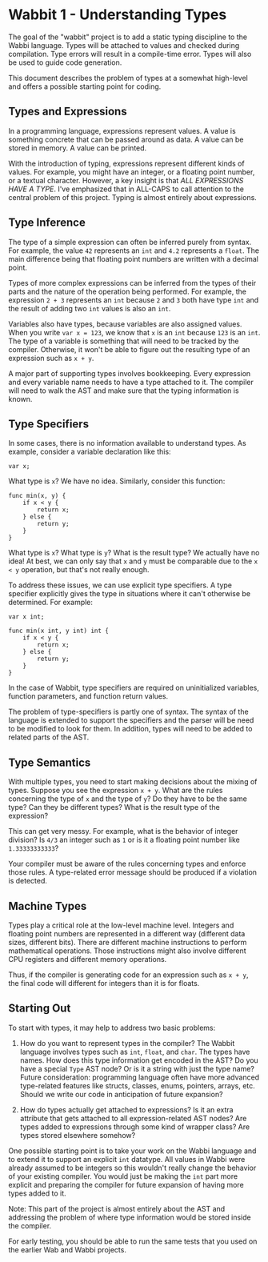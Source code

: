 # Wabbit 1 - Understanding Types

The goal of the "wabbit" project is to add a static typing discipline to
the Wabbi language.  Types will be attached to values and checked during
compilation.  Type errors will result in a compile-time error.  Types
will also be used to guide code generation.

This document describes the problem of types at a somewhat high-level
and offers a possible starting point for coding.

## Types and Expressions

In a programming language, expressions represent values.  A value is
something concrete that can be passed around as data.  A value can be
stored in memory.  A value can be printed.

With the introduction of typing, expressions represent different
kinds of values.  For example, you might have an integer, or a
floating point number, or a textual character.   However, a key
insight is that *ALL EXPRESSIONS HAVE A TYPE*.    I've emphasized
that in ALL-CAPS to call attention to the central problem of this
project.  Typing is almost entirely about expressions.

## Type Inference

The type of a simple expression can often be inferred purely from syntax.
For example, the value `42` represents an `int` and `4.2` represents
a `float`.   The main difference being that floating point numbers
are written with a decimal point.

Types of more complex expressions can be inferred from the types of
their parts and the nature of the operation being performed.
For example, the expression `2 + 3` represents an `int`
because `2` and `3` both have type `int` and the result of adding
two `int` values is also an `int`.

Variables also have types, because variables are also assigned values.
When you write `var x = 123`, we know that `x` is an `int` because
`123` is an `int`.  The type of a variable is something that will need
to be tracked by the compiler.  Otherwise, it won't be able to figure
out the resulting type of an expression such as `x + y`.

A major part of supporting types involves bookkeeping.  Every expression
and every variable name needs to have a type attached to it.  The compiler
will need to walk the AST and make sure that the typing information is known.

## Type Specifiers

In some cases, there is no information available to understand types.
As example, consider a variable declaration like this:

```
var x;
```

What type is `x`?   We have no idea.   Similarly, consider this function:

```
func min(x, y) {
    if x < y {
        return x;
    } else {
        return y;
    }
}
```

What type is `x`? What type is `y`?  What is the result type?  We
actually have no idea!   At best, we can only say that `x` and `y`
must be comparable due to the `x < y` operation, but that's not
really enough.

To address these issues, we can use explicit type specifiers.
A type specifier explicitly gives the type in situations where it can't
otherwise be determined.   For example:

```
var x int;

func min(x int, y int) int {
    if x < y {
        return x;
    } else {
        return y;
    }
}
```

In the case of Wabbit, type specifiers are required on uninitialized
variables, function parameters, and function return values.

The problem of type-specifiers is partly one of syntax.  The syntax
of the language is extended to support the specifiers and the parser
will be need to be modified to look for them.  In addition, types
will need to be added to related parts of the AST. 

## Type Semantics

With multiple types, you need to start making decisions about the
mixing of types.  Suppose you see the expression `x + y`.  What are the
rules concerning the type of `x` and the type of `y`?   Do they
have to be the same type?  Can they be different types?   What is the
result type of the expression?

This can get very messy.  For example, what is the behavior of
integer division?   Is `4/3` an integer such as `1` or is it a floating
point number like `1.33333333333`?

Your compiler must be aware of the rules concerning types and enforce
those rules.  A type-related error message should be produced if a
violation is detected.

## Machine Types

Types play a critical role at the low-level machine level.  Integers and
floating point numbers are represented in a different way (different
data sizes, different bits).    There are different machine instructions
to perform mathematical operations.   Those instructions might also involve
different CPU registers and different memory operations.

Thus, if the compiler is generating code for an expression such as `x + y`,
the final code will different for integers than it is for
floats.

## Starting Out

To start with types, it may help to address two basic problems:

1. How do you want to represent types in the compiler?  The Wabbit language
involves types such as `int`, `float`, and `char`.  The types have
names.  How does this type information get encoded in the AST?  Do you
have a special `Type` AST node?  Or is it a string with just the type
name?  Future consideration:  programming language often have more advanced
type-related features like structs, classes, enums, pointers, arrays, etc.
Should we write our code in anticipation of future expansion?


2. How do types actually get attached to expressions?  Is it an extra
attribute that gets attached to all expression-related AST nodes?  Are
types added to expressions through some kind of wrapper class?  Are types
stored elsewhere somehow?

One possible starting point is to take your work on the Wabbi language
and to extend it to support an explicit `int` datatype.  All values in Wabbi
were already assumed to be integers so this wouldn't really change the
behavior of your existing compiler. You would just be making the `int`
part more explicit and preparing the compiler for future expansion of having
more types added to it.

Note: This part of the project is almost entirely about the AST
and addressing the problem of where type information would be stored
inside the compiler.

For early testing, you should be able to run the same tests that you
used on the earlier Wab and Wabbi projects.

